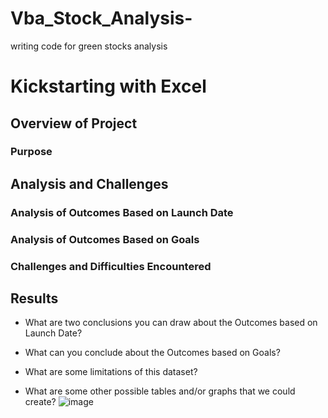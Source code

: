 # Vba_Stock_Analysis-
writing code for green stocks analysis
# Kickstarting with Excel

## Overview of Project

### Purpose

## Analysis and Challenges

### Analysis of Outcomes Based on Launch Date

### Analysis of Outcomes Based on Goals

### Challenges and Difficulties Encountered

## Results

- What are two conclusions you can draw about the Outcomes based on Launch Date?

- What can you conclude about the Outcomes based on Goals?

- What are some limitations of this dataset?

- What are some other possible tables and/or graphs that we could create?
![image](https://user-images.githubusercontent.com/107623913/175951103-479315ea-7045-4631-9018-15fce27ac2a7.png)
